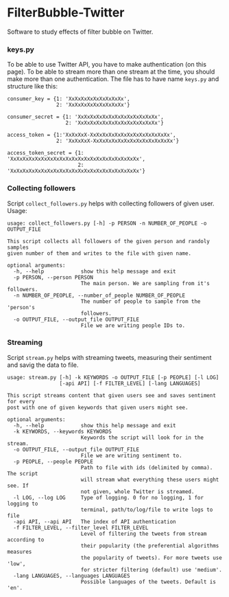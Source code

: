 # FilterBubble-Twitter
Software to study effects of filter bubble on Twitter.

### keys.py
To be able to use Twitter API, you have to make authentication (on this page). To be able to stream more than one stream at the time, you should make more than one authentication. The file has to have name ```keys.py``` and structure like this:
```
consumer_key = {1: 'XxXxXxXxXxXxXxXxXx',
                2: 'XxXxXxXxXxXxXxXxXx'}

consumer_secret = {1: 'XxXxXxXxXxXxXxXxXxXxXxXxXx',
                   2: 'XxXxXxXxXxXxXxXxXxXxXxXxXx'}

access_token = {1:'XxXxXxX-XxXxXxXxXxXxXxXxXxXxXxXxXx',
                2: 'XxXxXxX-XxXxXxXxXxXxXxXxXxXxXxXxXx'}

access_token_secret = {1: 'XxXxXxXxXxXxXxXxXxXxXxXxXxXxXxXxXxXxXxXxXx',
                       2: 'XxXxXxXxXxXxXxXxXxXxXxXxXxXxXxXxXxXxXxXxXx'}

```

### Collecting followers
Script ```collect_followers.py``` helps with collecting followers of given user.
Usage:
```
usage: collect_followers.py [-h] -p PERSON -n NUMBER_OF_PEOPLE -o OUTPUT_FILE

This script collects all followers of the given person and randoly samples
given number of them and writes to the file with given name.

optional arguments:
  -h, --help            show this help message and exit
  -p PERSON, --person PERSON
                        The main person. We are sampling from it's followers.
  -n NUMBER_OF_PEOPLE, --number_of_people NUMBER_OF_PEOPLE
                        The number of people to sample from the 'person's
                        followers.
  -o OUTPUT_FILE, --output_file OUTPUT_FILE
                        File we are writing people IDs to.
```

### Streaming
Script ```stream.py``` helps with streaming tweets, measuring their sentiment and savig the data to file.
```
usage: stream.py [-h] -k KEYWORDS -o OUTPUT_FILE [-p PEOPLE] [-l LOG]
                 [-api API] [-f FILTER_LEVEL] [-lang LANGUAGES]

This script streams content that given users see and saves sentiment for every
post with one of given keywords that given users might see.

optional arguments:
  -h, --help            show this help message and exit
  -k KEYWORDS, --keywords KEYWORDS
                        Keywords the script will look for in the stream.
  -o OUTPUT_FILE, --output_file OUTPUT_FILE
                        File we are writing sentiment to.
  -p PEOPLE, --people PEOPLE
                        Path to file with ids (delimited by comma). The script
                        will stream what everything these users might see. If
                        not given, whole Twitter is streamed.
  -l LOG, --log LOG     Type of logging. 0 for no logging, 1 for logging to
                        terminal, path/to/log/file to write logs to file
  -api API, --api API   The index of API authentication
  -f FILTER_LEVEL, --filter_level FILTER_LEVEL
                        Level of filtering the tweets from stream according to
                        their popularity (the preferential algorithms measures
                        the popularity of tweets). For more tweets use 'low',
                        for stricter filtering (default) use 'medium'.
  -lang LANGUAGES, --languages LANGUAGES
                        Possible languages of the tweets. Default is 'en'.
```
